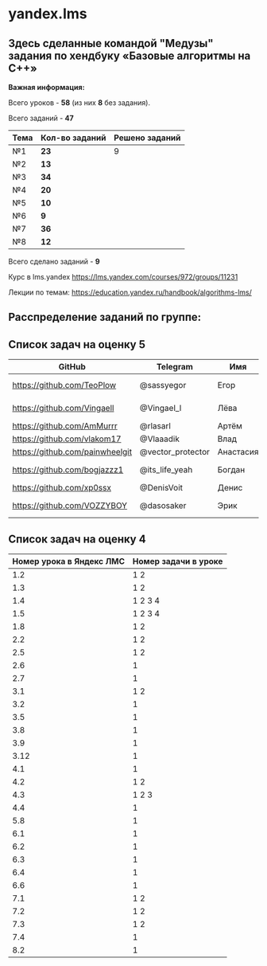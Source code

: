 # yandex.lms
## Здесь сделанные командой "Медузы" задания по хендбуку «Базовые алгоритмы на С++»

**Важная информация:**

Всего уроков - **58**  (из них **8** без задания).

Всего заданий - **47** 

Тема | Кол-во заданий | Решено заданий |
--- | --- | --- |
№1 | **23** | 9 |
№2 | **13** |  |
№3  | **34** |  |
№4  | **20** |  |
№5  | **10** |  |
№6  | **9** |  |
№7 | **36** |  |
№8  | **12** |  |

Всего сделано заданий - **9** 
 
Курс в lms.yandex
https://lms.yandex.com/courses/972/groups/11231

Лекции по темам:
https://education.yandex.ru/handbook/algorithms-lms/

## Расспределение заданий по группе:
## **Список задач на оценку 5**
GitHub | Telegram | Имя |#| 1 | 2 | 3 | 4 | 5 | 6 | 7 | 8 |
--- | --- | --- |--- |--- |--- |--- |--- |--- |--- |--- |--- |
https://github.com/TeoPlow | @sassyegor | Егор |#| 1.4(1-2) | 2.7 |  | 4.4 |  | - | 7.3 |  |
https://github.com/Vingaell | @Vingael_l | Лёва |#| 1.4(3-4) | 2.6 | 3.12 |  | - | - | 7.2 |  |
https://github.com/AmMurrr | @rlasarl | Артём |#| 1.3 | 2.2 | 3.5 |  | - | 6.1 |  | 8.2 | 
https://github.com/vlakom17 | @Vlaaadik | Влад |#|  1.8 | | | 4.2 | - | 6.3 |  | -  | 
https://github.com/painwheelgit | @vector_protector | Анастасия |  #| 1.2 | 2.5 | 3.9  | - | 5.8 | 6.4 |  |  | 
https://github.com/bogjazzz1 | @its_life_yeah | Богдан |#| 1.5(3-4) | - | 3.8 | - |  | 6.2 | 7.1 |  | 
https://github.com/xp0ssx | @DenisVoit | Денис |#|  | | 3.2 | 4.3 |  | 6.6 | - | - | 
https://github.com/VOZZYBOY | @dasosaker | Эрик |#|  1.5(1-2) |  | 3.1 | 4.1 |  |  | 7.4 | - | 

## **Список задач на оценку 4**
Номер урока в Яндекс ЛМС |	Номер задачи в уроке |
--- | --- |
1.2 | 1 2 |
1.3 | 1 2 |
1.4 | 1 2 3 4 | 
1.5​ | 1 2 3 4 |
1.8 | 1 2 | ​  ​ 
2.2 | 1 2 | ​
2.5 | 1 2 | ​
2.6 | 1 |
2.7 | 1 |
3.1 | 1 2 |
3.2 | 1 |
3.5 | 1 |
3.8 | 1 |
3.9 | 1 |
3.12 | 1 |
4.1 | 1 |
4.2 | 1 2 |
4.3 | 1 2 3 | 
4.4 | 1 |​
5.8 | 1 | ​
6.1 | 1 | ​
6.2 | 1 | ​
6.3 | 1 |
6.4 ​| 1 |
6.6 ​| 1 |
7.1 | 1 2 | ​ 
7.2 | 1 2 |
7.3 | 1 2 |​ 
7.4 | 1 | 
8.2 | 1 |
